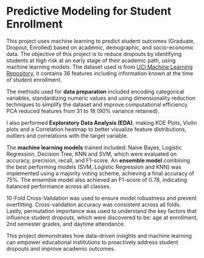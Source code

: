 # Predictive Modeling for Student Enrollment
This project uses machine learning to predict student outcomes (Graduate, Dropout, Enrolled) based on academic, demographic, and socio-economic data. The objective of this project is to reduce dropouts by identifying students at high risk at an early stage of their academic path, using machine learning models. The dataset used is from [UCI Machine Learning Repository](https://doi.org/10.24432/C5MC89), it contains 36 features including information known at the time of student enrollment. 

The methods used for **data preparation** included encoding categorical variables, standardizing numeric values and using dimensionality reduction techniques to simplify the dataset and improve computational efficiency. PCA reduced features from 31 to 18 (90% variance retained). 

I also performed **Exploratory Data Analysis (EDA)**, making KDE Plots, Violin plots and a Correlation heatmap to better visualize feature distributions, outliers and correlations with the target variable. 

The **machine learning models** trained included: Naive Bayes, Logistic Regression, Decision Tree, KNN and SVM, which were evaluated on accuracy, precision, recall, and F1-score. An **ensemble model** combining the best performing models (SVM, Logistic Regression and KNN) was implemented using a majority voting scheme, achieving a final accuracy of 75%. The ensemble model also achieved an F1-score of 0.78, indicating balanced performance across all classes.

10-Fold Cross-Validation was used to ensure model robustness and prevent overfitting. Cross-validation accuracy was consistent across all folds. Lastly, permutation importance was used to understand the key factors that influence student dropouts, which were discovered to be: age at enrollment, 2nd semester grades, and daytime attendance. 

This project demonstrates how data-driven insights and machine learning can empower educational institutions to proactively address student dropouts and improve academic outcomes.
